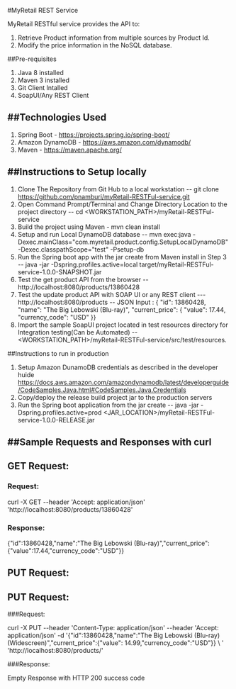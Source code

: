 #MyRetail REST Service

MyRetail RESTful service provides the API to:
1. Retrieve Product information from multiple sources by Product Id.
2. Modify the price information in the NoSQL database.

##Pre-requisites
1) Java 8 installed
2) Maven 3 installed
3) Git Client Intalled
4) SoapUI/Any REST Client

##Technologies Used
-----------------

1. Spring Boot - https://projects.spring.io/spring-boot/
2. Amazon DynamoDB - https://aws.amazon.com/dynamodb/
3. Maven - https://maven.apache.org/

##Instructions to Setup locally
---------------------
1. Clone The Repository from Git Hub to a local workstation -- git clone https://github.com/pnamburi/myRetail-RESTFul-service.git
2. Open Command Prompt/Terminal and Change Directory Location to the project directory -- cd <WORKSTATION_PATH>/myRetail-RESTFul-service
3. Build the project using Maven - mvn clean install
3. Setup and run Local DynamoDB database -- mvn exec:java -Dexec.mainClass="com.myretail.product.config.SetupLocalDynamoDB" -Dexec.classpathScope="test" -Psetup-db
4. Run the Spring boot app with the jar create from Maven install in Step 3 --  java -jar -Dspring.profiles.active=local target/myRetail-RESTFul-service-1.0.0-SNAPSHOT.jar
5. Test the get product API from the browser -- http://localhost:8080/products/13860428
6. Test the update product API with SOAP UI or any REST client  --- http://localhost:8080/products -- JSON Input : {   "id": 13860428,   "name": "The Big Lebowski (Blu-ray)",   "current_price":    {      "value": 17.44,      "currency_code": "USD"   }}
7. Import the sample SoapUI project located in test resources directory for Integration testing(Can be Automated) -- <WORKSTATION_PATH>/myRetail-RESTFul-service/src/test/resources.
 
##Instructions to run in production
1. Setup Amazon DunamoDB credentials as described in the developer huide https://docs.aws.amazon.com/amazondynamodb/latest/developerguide/CodeSamples.Java.html#CodeSamples.Java.Credentials 
2. Copy/deploy the release build project jar to the production servers
3. Run the Spring boot application from the jar create  --  java -jar -Dspring.profiles.active=prod <JAR_LOCATION>/myRetail-RESTFul-service-1.0.0-RELEASE.jar

##Sample Requests and Responses with curl
--------------------------
 
## GET Request:
 
### Request:
 
 curl -X GET --header 'Accept: application/json' 'http://localhost:8080/products/13860428'
 
 ### Response:
 
 {"id":13860428,"name":"The Big Lebowski (Blu-ray)","current_price":{"value":17.44,"currency_code":"USD"}}
 
 ## PUT Request:

## PUT Request:

###Request:

curl -X PUT --header 'Content-Type: application/json' --header 'Accept: application/json' -d '{"id":13860428,"name":"The Big Lebowski (Blu-ray) (Widescreen)","current_price":{"value": 14.99,"currency_code":"USD"}} \ 
  ' 'http://localhost:8080/products/'
  
###Response:

Empty Response with HTTP 200 success code
 


 